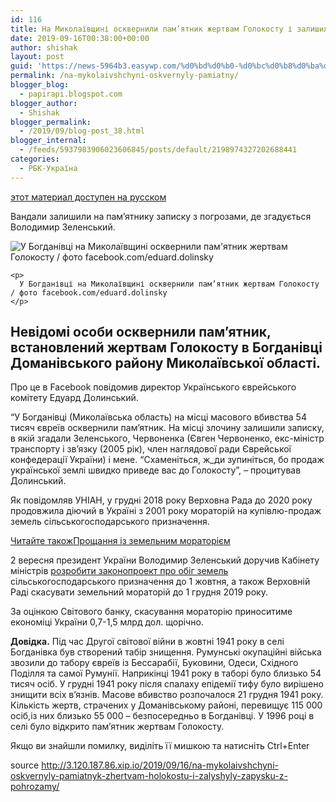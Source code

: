 ```yaml
---
id: 116
title: На Миколаївщині осквернили пам’ятник жертвам Голокосту і залишили записку з погрозами
date: 2019-09-16T00:38:00+00:00
author: shishak
layout: post
guid: 'https://news-5964b3.easywp.com/%d0%bd%d0%b0-%d0%bc%d0%b8%d0%ba%d0%be%d0%bb%d0%b0%d1%97%d0%b2%d1%89%d0%b8%d0%bd%d1%96-%d0%be%d1%81%d0%ba%d0%b2%d0%b5%d1%80%d0%bd%d0%b8%d0%bb%d0%b8-%d0%bf%d0%b0%d0%bc%d1%8f%d1%82%d0%bd%d0%b8/'
permalink: /na-mykolaivshchyni-oskvernyly-pamiatny/
blogger_blog:
  - papirapi.blogspot.com
blogger_author:
  - Shishak
blogger_permalink:
  - /2019/09/blog-post_38.html
blogger_internal:
  - /feeds/5937983906023606845/posts/default/2198974327202688441
categories:
  - РБК-Україна
---
```

<a href="https://www.unian.net/incidents/10686387-v-nikolaevskoy-oblasti-oskvernili-pamyatnik-zhertvam-holokosta-i-ostavili-zapisku-s-ugrozami.html" rel="alternate">этот материал доступен на русском</a>

Вандали залишили на пам’ятнику записку з погрозами, де згадується Володимир Зеленський.

<div>
  <div>
    <img alt="У Богданівці на Миколаївщині осквернили пам'ятник жертвам Голокосту / фото facebook.com/eduard.dolinsky" src="https://images.unian.net/photos/2019_09/1568589996-7308.jpg?0.7706621352833478" title="У Богданівці на Миколаївщині осквернили пам'ятник жертвам Голокосту / фото facebook.com/eduard.dolinsky" /></p> 
    
    <p>
      У Богданівці на Миколаївщині осквернили пам’ятник жертвам Голокосту / фото facebook.com/eduard.dolinsky
    </p>
  </div>
  
  <h2>
    Невідомі особи осквернили пам’ятник, встановлений жертвам Голокосту в Богданівці Доманівського району Миколаївської області.
  </h2>
  
  <p>
    Про це в Facebook повідомив директор Українського єврейського комітету Едуард Долинський.
  </p>
  
  <p>
    “У Богданівці (Миколаївська область) на місці масового вбивства 54 тисяч євреїв осквернили пам’ятник. На місці злочину залишили записку, в якій згадали Зеленського, Червоненка (Євген Червоненко, екс-міністр транспорту і зв’язку (2005 рік), член наглядової ради Єврейської конфедерації України) і мене. “Схаменіться, ж_ди зупиніться, бо продаж української землі швидко приведе вас до Голокосту”, – процитував Долинський.
  </p>
  
  <p>
    Як повідомляв УНІАН, у грудні 2018 року Верховна Рада до 2020 року продовжила діючий в Україні з 2001 року мораторій на купівлю-продаж земель сільськогосподарського призначення.
  </p>
  
  <p>
    <a target="_blank" data-src="https://images.unian.net/photos/2017_10/thumb_files/205_205_1506929970-6499.jpg" href="https://www.unian.net/economics/agro/10673481-proshchanie-s-zemelnym-moratoriem.html?utm_source=unian&utm_medium=related_news&utm_campaign=related_news_in_post" rel="noopener noreferrer"><span>Читайте також</span><span>Прощання із земельним мораторієм</span></a>
  </p>
  
  <p>
    2 вересня президент України Володимир Зеленський доручив Кабінету міністрів <a href="https://www.unian.ua/economics/agro/10670196-zelenskiy-doruchiv-deputatam-skasuvati-zemelniy-moratoriy-do-1-grudnya.html" target="_blank" rel="noopener noreferrer">розробити законопроект про обіг земель</a> сільськогосподарського призначення до 1 жовтня, а також Верховній Раді скасувати земельний мораторій до 1 грудня 2019 року.
  </p>
  
  <p>
    За оцінкою Світового банку, скасування мораторію приноситиме економіці України 0,7-1,5 млрд дол. щорічно.
  </p>
  
  <p>
    <strong>Довідка.</strong> Під час Другої світової війни в жовтні 1941 року в селі Богданівка був створений табір знищення. Румунські окупаційні війська звозили до табору євреїв із Бессарабії, Буковини, Одеси, Східного Поділля та самої Румунії. Наприкінці 1941 року в таборі було близько 54 тисяч осіб. У грудні 1941 року після спалаху епідемії тифу було вирішено знищити всіх в’язнів. Масове вбивство розпочалося 21 грудня 1941 року. Кількість жертв, страчених у Доманівському районі, перевищує 115 000 осіб,із них близько 55 000 – безпосередньо в Богданівці. У 1996 році в селі було відкрито пам’ятник жертвам Голокосту.
  </p>
</div>

Якщо ви знайшли помилку, видiлiть її мишкою та натисніть Ctrl+Enter

source <http://3.120.187.86.xip.io/2019/09/16/na-mykolaivshchyni-oskvernyly-pamiatnyk-zhertvam-holokostu-i-zalyshyly-zapysku-z-pohrozamy/>